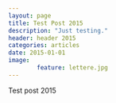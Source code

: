 ```yaml
---
layout: page
title: Test Post 2015
description: "Just testing."
header: header 2015
categories: articles
date: 2015-01-01
image: 
        feature: lettere.jpg
---
```


Test post 2015
